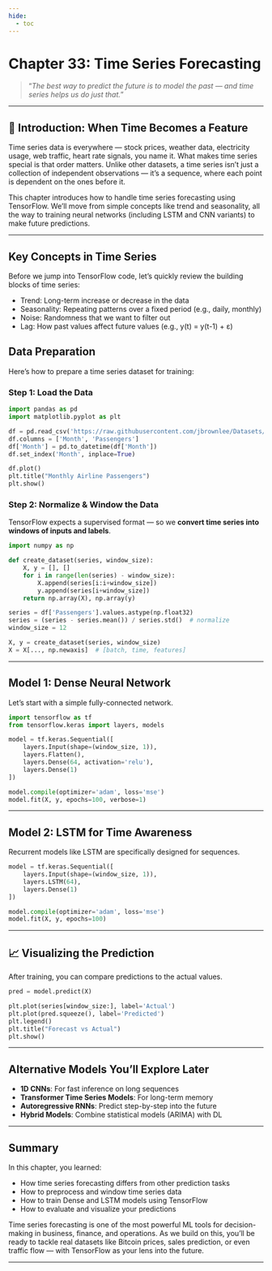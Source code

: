 ```yaml
---
hide:
  - toc
---
```


# Chapter 33: Time Series Forecasting

> “*The best way to predict the future is to model the past — and time series helps us do just that.*”

---

## 🧭 Introduction: When Time Becomes a Feature

Time series data is everywhere — stock prices, weather data, electricity usage, web traffic, heart rate signals, you name it. What makes time series special is that order matters. Unlike other datasets, a time series isn’t just a collection of independent observations — it’s a sequence, where each point is dependent on the ones before it.

This chapter introduces how to handle time series forecasting using TensorFlow. We’ll move from simple concepts like trend and seasonality, all the way to training neural networks (including LSTM and CNN variants) to make future predictions.

---

## Key Concepts in Time Series

Before we jump into TensorFlow code, let’s quickly review the building blocks of time series:

- Trend: Long-term increase or decrease in the data  
- Seasonality: Repeating patterns over a fixed period (e.g., daily, monthly)  
- Noise: Randomness that we want to filter out  
- Lag: How past values affect future values (e.g., y(t) = y(t-1) + ε)

## Data Preparation

Here’s how to prepare a time series dataset for training:

### Step 1: Load the Data
```python
import pandas as pd
import matplotlib.pyplot as plt

df = pd.read_csv('https://raw.githubusercontent.com/jbrownlee/Datasets/master/airline-passengers.csv')
df.columns = ['Month', 'Passengers']
df['Month'] = pd.to_datetime(df['Month'])
df.set_index('Month', inplace=True)

df.plot()
plt.title("Monthly Airline Passengers")
plt.show()
```

### Step 2: Normalize & Window the Data

TensorFlow expects a supervised format — so we **convert time series into windows of inputs and labels**.
```python
import numpy as np

def create_dataset(series, window_size):
    X, y = [], []
    for i in range(len(series) - window_size):
        X.append(series[i:i+window_size])
        y.append(series[i+window_size])
    return np.array(X), np.array(y)

series = df['Passengers'].values.astype(np.float32)
series = (series - series.mean()) / series.std()  # normalize
window_size = 12

X, y = create_dataset(series, window_size)
X = X[..., np.newaxis]  # [batch, time, features]
```

---

## Model 1: Dense Neural Network

Let’s start with a simple fully-connected network.

```python
import tensorflow as tf
from tensorflow.keras import layers, models

model = tf.keras.Sequential([
    layers.Input(shape=(window_size, 1)),
    layers.Flatten(),
    layers.Dense(64, activation='relu'),
    layers.Dense(1)
])

model.compile(optimizer='adam', loss='mse')
model.fit(X, y, epochs=100, verbose=1)
```

---

## Model 2: LSTM for Time Awareness

Recurrent models like LSTM are specifically designed for sequences.
```python
model = tf.keras.Sequential([
    layers.Input(shape=(window_size, 1)),
    layers.LSTM(64),
    layers.Dense(1)
])

model.compile(optimizer='adam', loss='mse')
model.fit(X, y, epochs=100)
```

---

## 📈 Visualizing the Prediction

After training, you can compare predictions to the actual values.
```python
pred = model.predict(X)

plt.plot(series[window_size:], label='Actual')
plt.plot(pred.squeeze(), label='Predicted')
plt.legend()
plt.title("Forecast vs Actual")
plt.show()
```

---

## Alternative Models You’ll Explore Later

- **1D CNNs**: For fast inference on long sequences  
- **Transformer Time Series Models**: For long-term memory  
- **Autoregressive RNNs**: Predict step-by-step into the future  
- **Hybrid Models**: Combine statistical models (ARIMA) with DL

---

## Summary

In this chapter, you learned:

- How time series forecasting differs from other prediction tasks  
- How to preprocess and window time series data  
- How to train Dense and LSTM models using TensorFlow  
- How to evaluate and visualize your predictions

Time series forecasting is one of the most powerful ML tools for decision-making in business, finance, and operations. As we build on this, you’ll be ready to tackle real datasets like Bitcoin prices, sales prediction, or even traffic flow — with TensorFlow as your lens into the future.

---

